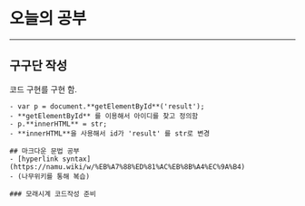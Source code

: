 # 오늘의 공부

---

## 구구단 작성
코드 구현를 구현 함.  
 ~~~<p id = 'result'>구구단</p>~~~
 - var p = document.**getElementById**('result');
 - **getElementById** 를 이용해서 아이디를 찾고 정의함
 - p.**innerHTML** = str;
 - **innerHTML**을 사용해서 id가 'result' 를 str로 변경
 
## 마크다운 문법 공부
- [hyperlink syntax](https://namu.wiki/w/%EB%A7%88%ED%81%AC%EB%8B%A4%EC%9A%B4)
- (나무위키를 통해 복습)

### 모래시계 코드작성 준비
